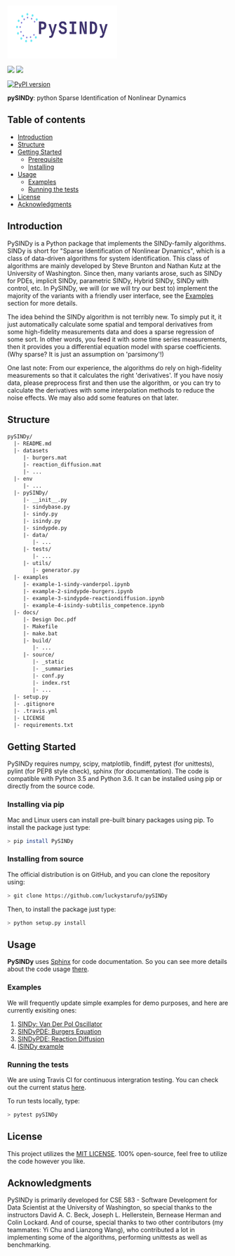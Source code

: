 <p align="left">
  <a href="https://pysindy.readthedocs.io/en/latest/" target="_blank" >
    <img alt="Python Sparse Identification of Nonelinear Dynamics" src="docs/source/_static/logo_PySINDy.png" width="250" height="120" />
  </a>
</p>

</p>
<p align="left">
    <a href="#travis" alt="Travis Build Status">
        <img src="https://travis-ci.org/luckystarufo/pySINDy.svg?branch=master" /></a>
    <a href="#docs" alt="Documentation Status">
        <img src="https://readthedocs.org/projects/pysindy/badge/?version=latest" /></a>
</p>   

<p align="left">
    <a href="https://badge.fury.io/py/PySINDy">
    <img src="https://badge.fury.io/py/PySINDy.svg" alt="PyPI version" height="18">
  </a>
</p>   

**pySINDy**: python Sparse Identification of Nonlinear Dynamics

## Table of contents
* [Introduction](#introduction)
* [Structure](#structure)
* [Getting Started](#getting-started)
    * [Prerequisite](#prerequisite)
    * [Installing](#installing)
* [Usage](#usage)
    * [Examples](#examples)
    * [Running the tests](#running-the-tests)
* [License](#license)
* [Acknowledgments](#acknowledgments)

## Introduction
PySINDy is a Python package that implements the SINDy-family algorithms. 
SINDy is short for "Sparse Identification of Nonlinear Dynamics", which 
is a class of data-driven algorithms for system identification. This class 
of algorithms are mainly developed by Steve Brunton and Nathan Kutz at the 
University of Washington. Since then, many variants arose, such as SINDy for 
PDEs, implicit SINDy, parametric SINDy, Hybrid SINDy, SINDy with control, etc. 
In PySINDy, we will (or we will try our best to) implement the majority of 
the variants with a friendly user interface, see the [Examples](#examples) 
section for more details. 

The idea behind the SINDy algorithm is not terribly new. To simply put it, 
it just automatically calculate some spatial and temporal derivatives from 
some high-fidelity measurements data and does a sparse regression of some sort.
In other words, you feed it with some time series measurements, then it provides
you a differential equation model with sparse coefficients. (Why sparse? It is 
just an assumption on 'parsimony'!)

One last note: From our experience, the algorithms do rely on high-fidelity measurements
so that it calculates the right 'derivatives'. If you have nosiy data, please preprocess 
first and then use the algorithm, or you can try to calculate the derivatives with some 
interpolation methods to reduce the noise effects. We may also add some features on that 
later.

## Structure
    pySINDy/
      |- README.md
      |- datasets
         |- burgers.mat
         |- reaction_diffusion.mat
         |- ...
      |- env
         |- ...
      |- pySINDy/
         |- __init__.py
         |- sindybase.py
         |- sindy.py
         |- isindy.py
         |- sindypde.py
         |- data/
            |- ...
         |- tests/
            |- ...
         |- utils/
            |- generator.py
      |- examples
         |- example-1-sindy-vanderpol.ipynb
         |- example-2-sindypde-burgers.ipynb
         |- example-3-sindypde-reactiondiffusion.ipynb
         |- example-4-isindy-subtilis_competence.ipynb
      |- docs/
         |- Design Doc.pdf
         |- Makefile
         |- make.bat
         |- build/
            |- ...
         |- source/
            |- _static
            |- _summaries
            |- conf.py
            |- index.rst
            |- ...
      |- setup.py
      |- .gitignore
      |- .travis.yml
      |- LICENSE
      |- requirements.txt


## Getting Started

PySINDy requires numpy, scipy, matplotlib, findiff, pytest (for unittests), pylint (for PEP8 style check), 
sphinx (for documentation). The code is compatible with Python 3.5 and Python 3.6. It can be installed 
using pip or directly from the source code.

### Installing via pip

Mac and Linux users can install pre-built binary packages using pip. To install the package just type:
```bash
> pip install PySINDy
```

### Installing from source

The official distribution is on GitHub, and you can clone the repository using:
```bash
> git clone https://github.com/luckystarufo/pySINDy
```
Then, to install the package just type:
```bash
> python setup.py install
```

## Usage
**PySINDy** uses [Sphinx](http://www.sphinx-doc.org/en/stable/) for code documentation.
So you can see more details about the code usage [there](https://pysindy.readthedocs.io/en/latest/).

### Examples
We will frequently update simple examples for demo purposes, and here are currently exisiting
ones:
1. [SINDy: Van Der Pol Oscillator](examples/example-1-sindy-vanderpol.ipynb)
2. [SINDyPDE: Burgers Equation](examples/example-2-sindypde-burgers.ipynb)
3. [SINDyPDE: Reaction Diffusion](examples/example-3-sindypde-reactiondiffusion.ipynb)
4. [ISINDy example](examples/example-4-isindy-subtilis_competence.ipynb)

### Running the tests
We are using Travis CI for continuous intergration testing. You can check out the current status 
[here](https://travis-ci.org/luckystarufo/pySINDy).

To run tests locally, type:
```bash
> pytest pySINDy
```

## License
This project utilizes the [MIT LICENSE](LICENSE).
100% open-source, feel free to utilize the code however you like. 

## Acknowledgments
PySINDy is primarily developed for CSE 583 - Software Development for Data Scientist
at the University of Washington, so special thanks to the instructors David A. C. Beck,
Joseph L. Hellerstein, Bernease Herman and Colin Lockard. 
And of course, special thanks to two other contributors (my teammates: Yi Chu and Lianzong Wang), 
who contributed a lot in implementing some of the algorithms, performing unittests as well as benchmarking.
